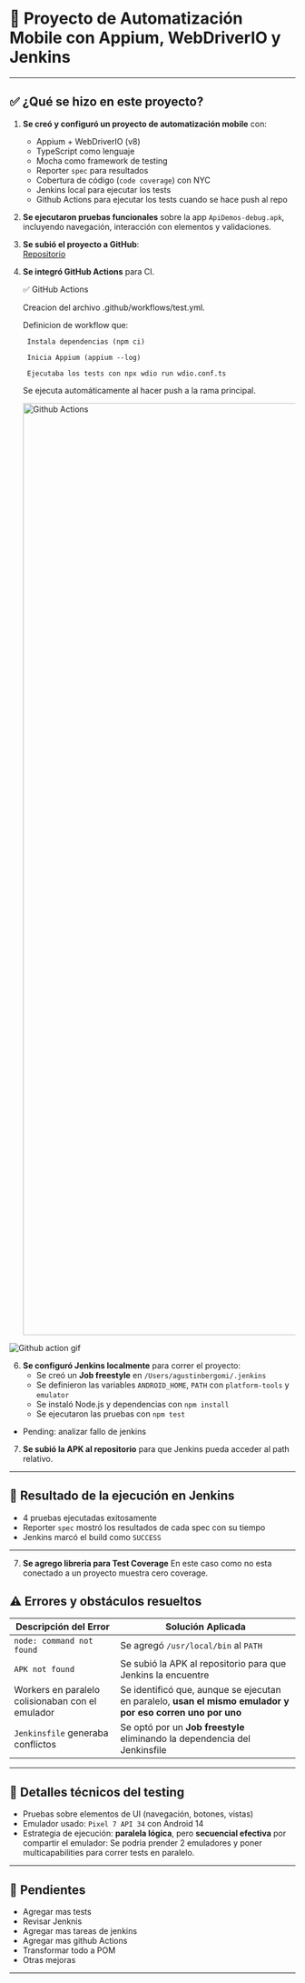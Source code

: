 # 📱 Proyecto de Automatización Mobile con Appium, WebDriverIO y Jenkins


---

## ✅ ¿Qué se hizo en este proyecto?

1. **Se creó y configuró un proyecto de automatización mobile** con:
   - Appium + WebDriverIO (v8)
   - TypeScript como lenguaje
   - Mocha como framework de testing
   - Reporter `spec`  para resultados
   - Cobertura de código (`code coverage`) con NYC
   - Jenkins local para ejecutar los tests
   - Github Actions para ejecutar los tests cuando se hace push al repo

2. **Se ejecutaron pruebas funcionales** sobre la app `ApiDemos-debug.apk`, incluyendo navegación, interacción con elementos y validaciones.

3. **Se subió el proyecto a GitHub**:  
   [Repositorio](https://github.com/agustin-bergomi/appium-wdio-typescript-new)

4. **Se integró GitHub Actions** para CI.
   
    ✅ GitHub Actions

    Creacion del archivo .github/workflows/test.yml.

    Definicion de workflow que:

        Instala dependencias (npm ci)

        Inicia Appium (appium --log)

        Ejecutaba los tests con npx wdio run wdio.conf.ts

    Se ejecuta automáticamente al hacer push a la rama principal.

   <img width="1640" alt="Github Actions" src="https://github.com/user-attachments/assets/962bc38b-0875-4dbb-9b4a-03db1e0236de" />

   

![Github action gif](https://github.com/user-attachments/assets/21589020-98cb-4b3e-9266-75e214b14330)



6. **Se configuró Jenkins localmente** para correr el proyecto:
   - Se creó un **Job freestyle** en `/Users/agustinbergomi/.jenkins`
   - Se definieron las variables `ANDROID_HOME`, `PATH` con `platform-tools` y `emulator`
   - Se instaló Node.js y dependencias con `npm install`
   - Se ejecutaron las pruebas con `npm test`
- Pending: analizar fallo de jenkins

7. **Se subió la APK al repositorio** para que Jenkins pueda acceder al path relativo.

---

## 🚀 Resultado de la ejecución en Jenkins

- 4 pruebas ejecutadas exitosamente
- Reporter `spec` mostró los resultados de cada spec con su tiempo
- Jenkins marcó el build como `SUCCESS`

---

7. **Se agrego libreria para Test Coverage**
   En este caso como no esta conectado a un proyecto muestra cero coverage.



## ⚠️ Errores y obstáculos resueltos

| Descripción del Error | Solución Aplicada |
|------------------------|-------------------|
| `node: command not found` | Se agregó `/usr/local/bin` al `PATH` |
| `APK not found` | Se subió la APK al repositorio para que Jenkins la encuentre |
| Workers en paralelo colisionaban con el emulador | Se identificó que, aunque se ejecutan en paralelo, **usan el mismo emulador y por eso corren uno por uno** |
| `Jenkinsfile` generaba conflictos | Se optó por un **Job freestyle** eliminando la dependencia del Jenkinsfile |

---

## 🧪 Detalles técnicos del testing

- Pruebas sobre elementos de UI (navegación, botones, vistas)
- Emulador usado: `Pixel 7 API 34` con Android 14
- Estrategia de ejecución: **paralela lógica**, pero **secuencial efectiva** por compartir el emulador: Se podria prender 2 emuladores y poner multicapabilities para correr tests en paralelo.

---

## 📌 Pendientes

- Agregar mas tests
- Revisar Jenknis
- Agregar mas tareas de jenkins
- Agregar mas github Actions
- Transformar todo a POM
- Otras mejoras

---
